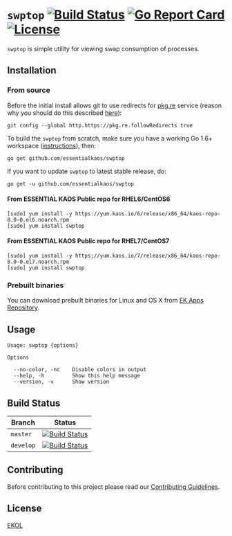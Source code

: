 # `swptop` [![Build Status](https://travis-ci.org/essentialkaos/swptop.svg?branch=master)](https://travis-ci.org/essentialkaos/swptop) [![Go Report Card](https://goreportcard.com/badge/github.com/essentialkaos/swptop)](https://goreportcard.com/report/github.com/essentialkaos/swptop) [![License](https://gh.kaos.io/ekol.svg)](https://essentialkaos.com/ekol)

`swptop` is simple utility for viewing swap consumption of processes.

## Installation

### From source

Before the initial install allows git to use redirects for [pkg.re](https://github.com/essentialkaos/pkgre) service (reason why you should do this described [here](https://github.com/essentialkaos/pkgre#git-support)):

```
git config --global http.https://pkg.re.followRedirects true
```

To build the `swptop` from scratch, make sure you have a working Go 1.6+ workspace ([instructions](https://golang.org/doc/install)), then:

```
go get github.com/essentialkaos/swptop
```

If you want to update `swptop` to latest stable release, do:

```
go get -u github.com/essentialkaos/swptop
```

#### From ESSENTIAL KAOS Public repo for RHEL6/CentOS6

```
[sudo] yum install -y https://yum.kaos.io/6/release/x86_64/kaos-repo-8.0-0.el6.noarch.rpm
[sudo] yum install swptop
```

#### From ESSENTIAL KAOS Public repo for RHEL7/CentOS7

```
[sudo] yum install -y https://yum.kaos.io/7/release/x86_64/kaos-repo-8.0-0.el7.noarch.rpm
[sudo] yum install swptop
```

### Prebuilt binaries

You can download prebuilt binaries for Linux and OS X from [EK Apps Repository](https://apps.kaos.io/swptop/latest).

## Usage

```
Usage: swptop {options}

Options

  --no-color, -nc    Disable colors in output
  --help, -h         Show this help message
  --version, -v      Show version

```

## Build Status

| Branch | Status |
|------------|--------|
| `master` | [![Build Status](https://travis-ci.org/essentialkaos/swptop.svg?branch=master)](https://travis-ci.org/essentialkaos/swptop) |
| `develop` | [![Build Status](https://travis-ci.org/essentialkaos/swptop.svg?branch=develop)](https://travis-ci.org/essentialkaos/swptop) |

## Contributing

Before contributing to this project please read our [Contributing Guidelines](https://github.com/essentialkaos/contributing-guidelines#contributing-guidelines).

## License

[EKOL](https://essentialkaos.com/ekol)
